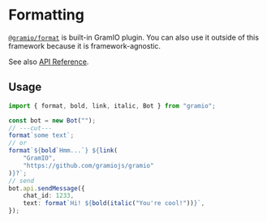 # Formatting

[`@gramio/format`](https://github.com/gramiojs/format) is built-in GramIO plugin. You can also use it outside of this framework because it is framework-agnostic.

See also [API Reference](https://tsdocs.dev/docs/@gramio/format).

## Usage

```ts twoslash
import { format, bold, link, italic, Bot } from "gramio";

const bot = new Bot("");
// ---cut---
format`some text`;
// or
format`${bold`Hmm...`} ${link(
    "GramIO",
    "https://github.com/gramiojs/gramio"
)}?`;
// send
bot.api.sendMessage({
    chat_id: 1233,
    text: format`Hi! ${bold(italic("You're cool!"))}`,
});
```
